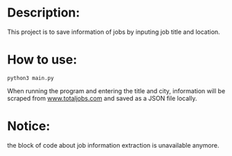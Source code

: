 # Description:
This project is to save information of jobs by inputing job title and 
location.

# How to use:
```
python3 main.py
```
When running the program and entering the title and city, information will be scraped from www.totaljobs.com and saved as a JSON file locally.

# Notice:
the block of code about job information extraction is unavailable anymore.
